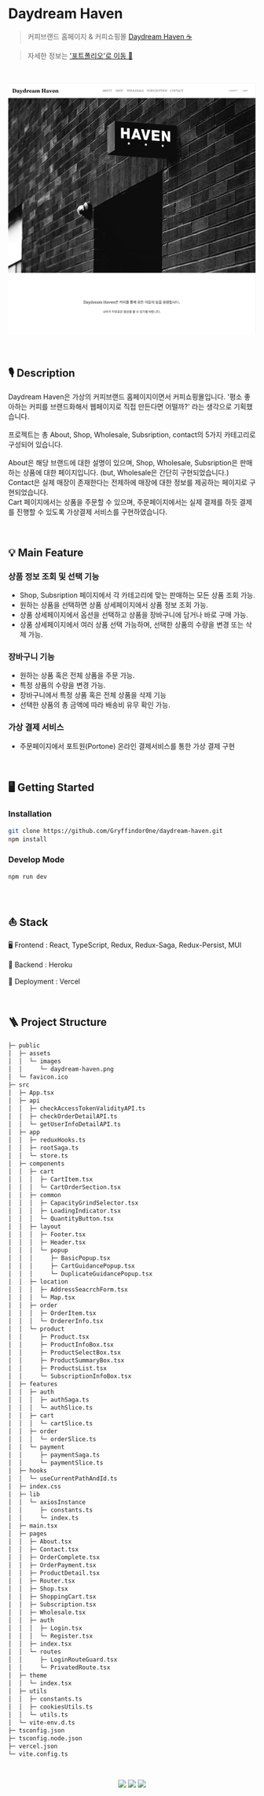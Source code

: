 # Daydream Haven

> 커피브랜드 홈페이지 & 커피쇼핑몰 [Daydream Haven ☕️ ](https://daydream-haven.vercel.app/)

> 자세한 정보는 ['포트폴리오'로 이동 🥐](https://ukjae-portfolio.vercel.app/projects/daydreamHaven)

<br>

[![Daydream Haven](public/assets/images/daydream-haven.png)](https://daydream-haven.vercel.app/)

<br>

## 🎙️ Description

Daydream Haven은 가상의 커피브랜드 홈페이지이면서 커피쇼핑몰입니다.
'평소 좋아하는 커피를 브랜드화해서 웹페이지로 직접 만든다면 어떨까?' 라는 생각으로 기획했습니다.<br><br>
프로젝트는 총 About, Shop, Wholesale, Subsription, contact의 5가지 카테고리로 구성되어 있습니다. <br><br>
About은 해당 브랜드에 대한 설명이 있으며, Shop, Wholesale, Subsription은 판매하는 상품에 대한 페이지입니다. (but, Wholesale은 간단히 구현되었습니다.)<br>
Contact은 실제 매장이 존재한다는 전제하에 매장에 대한 정보를 제공하는 페이지로 구현되었습니다.<br>
Cart 페이지에서는 상품을 주문할 수 있으며, 주문페이지에서는 실제 결제를 하듯 결제를 진행할 수 있도록 가상결제 서비스를 구현하였습니다.

<br>

## 💡 Main Feature

### 상품 정보 조회 및 선택 기능

-   Shop, Subsription 페이지에서 각 카테고리에 맞는 판매하는 모든 상품 조회 가능.
-   원하는 상품을 선택하면 상품 상세페이지에서 상품 정보 조회 가능.
-   상품 상세페이지에서 옵션을 선택하고 상품을 장바구니에 담거나 바로 구매 가능.
-   상품 상세페이지에서 여러 상품 선택 가능하며, 선택한 상품의 수량을 변경 또는 삭제 가능.

### 장바구니 기능

-   원하는 상품 혹은 전체 상품을 주문 가능.
-   특정 상품의 수량을 변경 가능.
-   장바구니에서 특정 상품 혹은 전체 상품을 삭제 기능
-   선택한 상품의 총 금액에 따라 배송비 유무 확인 가능.

### 가상 결제 서비스

-   주문페이지에서 포트원(Portone) 온라인 결제서비스를 통한 가상 결제 구현

<br>

## 🖥️ Getting Started

### Installation

```sh
git clone https://github.com/Gryffindor0ne/daydream-haven.git
npm install
```

### Develop Mode

```sh
npm run dev
```

<br>

## ⛵️ Stack

🖥️ Frontend : React, TypeScript, Redux, Redux-Saga, Redux-Persist, MUI <br><br>
🧺 Backend : Heroku <br><br>
🎉 Deployment : Vercel

<br>

## 🪜 Project Structure

```
├─ public
│  ├─ assets
│  │  └─ images
│  │     └─ daydream-haven.png
│  └─ favicon.ico
├─ src
│  ├─ App.tsx
│  ├─ api
│  │  ├─ checkAccessTokenValidityAPI.ts
│  │  ├─ checkOrderDetailAPI.ts
│  │  └─ getUserInfoDetailAPI.ts
│  ├─ app
│  │  ├─ reduxHooks.ts
│  │  ├─ rootSaga.ts
│  │  └─ store.ts
│  ├─ components
│  │  ├─ cart
│  │  │  ├─ CartItem.tsx
│  │  │  └─ CartOrderSection.tsx
│  │  ├─ common
│  │  │  ├─ CapacityGrindSelector.tsx
│  │  │  ├─ LoadingIndicator.tsx
│  │  │  └─ QuantityButton.tsx
│  │  ├─ layout
│  │  │  ├─ Footer.tsx
│  │  │  ├─ Header.tsx
│  │  │  └─ popup
│  │  │     ├─ BasicPopup.tsx
│  │  │     ├─ CartGuidancePopup.tsx
│  │  │     └─ DuplicateGuidancePopup.tsx
│  │  ├─ location
│  │  │  ├─ AddressSeacrchForm.tsx
│  │  │  └─ Map.tsx
│  │  ├─ order
│  │  │  ├─ OrderItem.tsx
│  │  │  └─ OrdererInfo.tsx
│  │  └─ product
│  │     ├─ Product.tsx
│  │     ├─ ProductInfoBox.tsx
│  │     ├─ ProductSelectBox.tsx
│  │     ├─ ProductSummaryBox.tsx
│  │     ├─ ProductsList.tsx
│  │     └─ SubscriptionInfoBox.tsx
│  ├─ features
│  │  ├─ auth
│  │  │  ├─ authSaga.ts
│  │  │  └─ authSlice.ts
│  │  ├─ cart
│  │  │  └─ cartSlice.ts
│  │  ├─ order
│  │  │  └─ orderSlice.ts
│  │  └─ payment
│  │     ├─ paymentSaga.ts
│  │     └─ paymentSlice.ts
│  ├─ hooks
│  │  └─ useCurrentPathAndId.ts
│  ├─ index.css
│  ├─ lib
│  │  └─ axiosInstance
│  │     ├─ constants.ts
│  │     └─ index.ts
│  ├─ main.tsx
│  ├─ pages
│  │  ├─ About.tsx
│  │  ├─ Contact.tsx
│  │  ├─ OrderComplete.tsx
│  │  ├─ OrderPayment.tsx
│  │  ├─ ProductDetail.tsx
│  │  ├─ Router.tsx
│  │  ├─ Shop.tsx
│  │  ├─ ShoppingCart.tsx
│  │  ├─ Subscription.tsx
│  │  ├─ Wholesale.tsx
│  │  ├─ auth
│  │  │  ├─ Login.tsx
│  │  │  └─ Register.tsx
│  │  ├─ index.tsx
│  │  └─ routes
│  │     ├─ LoginRouteGuard.tsx
│  │     └─ PrivatedRoute.tsx
│  ├─ theme
│  │  └─ index.tsx
│  ├─ utils
│  │  ├─ constants.ts
│  │  ├─ cookiesUtils.ts
│  │  └─ utils.ts
│  └─ vite-env.d.ts
├─ tsconfig.json
├─ tsconfig.node.json
├─ vercel.json
└─ vite.config.ts

```

<br>

<p align='center'>
   <img src="https://img.shields.io/badge/TypeScript-^5.2.2-darkblue?logo=TypeScript"/>  
    <img src="https://img.shields.io/badge/React-^18.2.0-blue?logo=React"/>
    <img src="https://img.shields.io/badge/Node.js-v21.1.0-green?logo=Node.js"/> 
   
</p>
